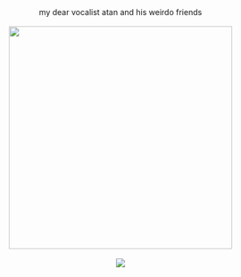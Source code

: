   <div align="center">
my dear vocalist atan and his weirdo friends<br></br>
<img src="https://file.garden/ZlHfQt_wRDoV_nTp/qDWenaAFBRSHWno3bTi3I4V0q8qhK_HjpHiwVtwfW0_FZNPvK1l0HQMJbIKFSQYgu7aofheZCj0ubSJijwiXJQ.webp" width="400">
<br></br><img src="https://komarev.com/ghpvc/?username=dallydaleon&label=CATHYS+CLEARED&color=00ff00&base=1000000&style=plastic">
